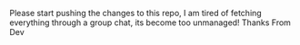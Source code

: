 Please start pushing the changes to this repo, I am tired of fetching everything through a group chat, its become too unmanaged!
Thanks
From Dev

